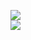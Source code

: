 [![](https://img.shields.io/badge/Made%20With-Github%20Spray-lightgrey.svg?style=for-the-badge&logo=github)](https://github.com/Annihil/github-spray#19957)  
[![](https://i.imgur.com/2DrTn0Z.gif)](https://github.com/Annihil/github-spray)